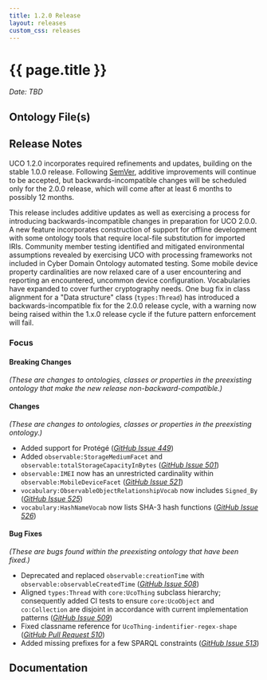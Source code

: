 ```yaml
---
title: 1.2.0 Release
layout: releases
custom_css: releases
---
```


# {{ page.title }}

*Date: TBD*


## Ontology File(s)


## Release Notes

UCO 1.2.0 incorporates required refinements and updates, building on the stable 1.0.0 release.  Following [SemVer](https://semver.org/spec/v2.0.0.html), additive improvements will continue to be accepted, but backwards-incompatible changes will be scheduled only for the 2.0.0 release, which will come after at least 6 months to possibly 12 months.

This release includes additive updates as well as exercising a process for introducing backwards-incompatible changes in preparation for UCO 2.0.0.  A new feature incorporates construction of support for offline development with some ontology tools that require local-file substitution for imported IRIs.  Community member testing identified and mitigated environmental assumptions revealed by exercising UCO with processing frameworks not included in Cyber Domain Ontology automated testing.  Some mobile device property cardinalities are now relaxed care of a user encountering and reporting an encountered, uncommon device configuration.  Vocabularies have expanded to cover further cryptography needs.  One bug fix in class alignment for a "Data structure" class (`types:Thread`) has introduced a backwards-incompatible fix for the 2.0.0 release cycle, with a warning now being raised within the 1.x.0 release cycle if the future pattern enforcement will fail.


### Focus


#### Breaking Changes

*(These are changes to ontologies, classes or properties in the preexisting ontology that make the new release non-backward-compatible.)*


#### Changes

*(These are changes to ontologies, classes or properties in the preexisting ontology.)*

* Added support for Protégé ([*GitHub Issue 449*](https://github.com/ucoProject/UCO/issues/449))
* Added `observable:StorageMediumFacet` and `observable:totalStorageCapacityInBytes` ([*GitHub Issue 501*](https://github.com/ucoProject/UCO/issues/501))
* `observable:IMEI` now has an unrestricted cardinality within `observable:MobileDeviceFacet` ([*GitHub Issue 521*](https://github.com/ucoProject/UCO/issues/521))
* `vocabulary:ObservableObjectRelationshipVocab` now includes `Signed_By` ([*GitHub Issue 525*](https://github.com/ucoProject/UCO/issues/525))
* `vocabulary:HashNameVocab` now lists SHA-3 hash functions ([*GitHub Issue 526*](https://github.com/ucoProject/UCO/issues/526))


#### Bug Fixes

*(These are bugs found within the preexisting ontology that have been fixed.)*

* Deprecated and replaced `observable:creationTime` with `observable:observableCreatedTime` ([*GitHub Issue 508*](https://github.com/ucoProject/UCO/issues/508))
* Aligned `types:Thread` with `core:UcoThing` subclass hierarchy; consequently added CI tests to ensure `core:UcoObject` and `co:Collection` are disjoint in accordance with current implementation patterns ([*GitHub Issue 509*](https://github.com/ucoProject/UCO/issues/509))
* Fixed classname reference for `UcoThing-indentifier-regex-shape` ([*GitHub Pull Request 510*](https://github.com/ucoProject/UCO/pull/510))
* Added missing prefixes for a few SPARQL constraints ([*GitHub Issue 513*](https://github.com/ucoProject/UCO/issues/513))


## Documentation
